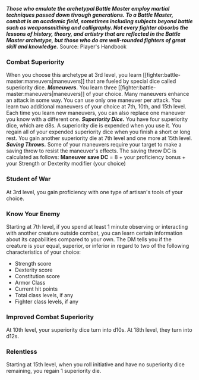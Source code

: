 ***Those who emulate the archetypal Battle Master employ martial techniques passed down through generations. To a Battle Master, combat is an academic field, sometimes including subjects beyond battle such as weaponsmithing and calligraphy. Not every fighter absorbs the lessons of history, theory, and artistry that are reflected in the Battle Master archetype, but those who do are well-rounded fighters of great skill and knowledge.***
Source: Player's Handbook
### Combat Superiority
When you choose this archetype at 3rd level, you learn [[fighter:battle-master:maneuvers|maneuvers]] that are fueled by special dice called superiority dice.
***Maneuvers.*** You learn three [[fighter:battle-master:maneuvers|maneuvers]] of your choice. Many maneuvers enhance an attack in some way. You can use only one maneuver per attack. You learn two additional maneuvers of your choice at 7th, 10th, and 15th level. Each time you learn new maneuvers, you can also replace one maneuver you know with a different one.
***Superiority Dice.*** You have four superiority dice, which are d8s. A superiority die is expended when you use it. You regain all of your expended superiority dice when you finish a short or long rest. You gain another superiority die at 7th level and one more at 15th level.
***Saving Throws.*** Some of your maneuvers require your target to make a saving throw to resist the maneuver's effects. The saving throw DC is calculated as follows:
**Maneuver save DC** = 8 + your proficiency bonus + your Strength or Dexterity modifier (your choice)
### Student of War
At 3rd level, you gain proficiency with one type of artisan's tools of your choice.
### Know Your Enemy
Starting at 7th level, if you spend at least 1 minute observing or interacting with another creature outside combat, you can learn certain information about its capabilities compared to your own. The DM tells you if the creature is your equal, superior, or inferior in regard to two of the following characteristics of your choice:
* Strength score
* Dexterity score
* Constitution score
* Armor Class
* Current hit points
* Total class levels, if any
* Fighter class levels, if any
### Improved Combat Superiority
At 10th level, your superiority dice turn into d10s. At 18th level, they turn into d12s.
### Relentless
Starting at 15th level, when you roll initiative and have no superiority dice remaining, you regain 1 superiority die.